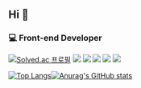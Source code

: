 ##  Hi 👋

### 💻 Front-end Developer

[![Solved.ac
프로필](http://mazassumnida.wtf/api/mini/generate_badge?boj=wldls0719)](https://solved.ac/wldls0719)
<img src="https://img.shields.io/badge/HTML5-E34F26?style=flat&logo=html5&logoColor=ffffff"/>
<img src="https://img.shields.io/badge/CSS3-1572B6?style=flat&logo=css3&logoColor=ffffff"/>
<img src="https://img.shields.io/badge/JavaScript-F7DF1E?style=flat&logo=javascript&logoColor=222222"/>
<img src="https://img.shields.io/badge/React-222222?style=flat&logo=react&logoColor=61DAFB"/>
<img src="https://img.shields.io/badge/TypeScript-3178C6?style=flat&logo=typescript&logoColor=ffffff"/>
  

[![Top Langs](https://github-readme-stats.vercel.app/api/top-langs/?username=anjin7&layout=compact&exclude_repo=dolce_beauty)](https://github.com/anjin7/github-readme-stats)[![Anurag's GitHub stats](https://github-readme-stats.vercel.app/api?username=anjin7&hide=stars&show_icons=true)](https://github.com/anjin7/github-readme-stats)






<!-- <img src="https://img.shields.io/badge/{내용}-{배경 색깔}?style={스타일}&logo={로고이름}&logoColor={로고 색깔}"/> -->

<!--
**anjin7/anjin7** is a ✨ _special_ ✨ repository because its `README.md` (this file) appears on your GitHub profile.
- 🔭 I’m currently working on ...
- 🌱 I’m currently learning ...
- 👯 I’m looking to collaborate on ...
- 🤔 I’m looking for help with ...
- 💬 Ask me about ...
- 📫 How to reach me: ...
- 😄 Pronouns: ...
- ⚡ Fun fact: ...
-->
